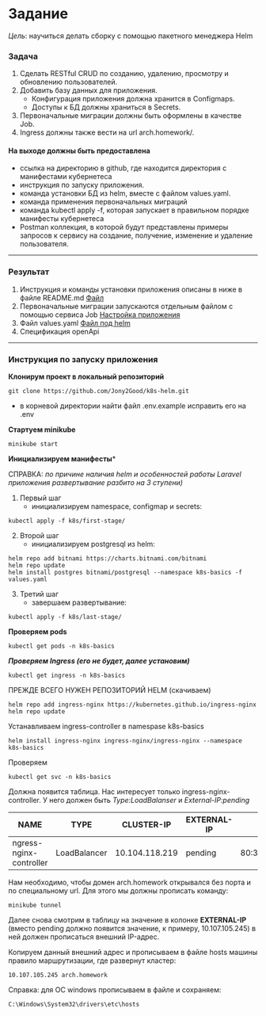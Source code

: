 # Задание
*Цель*: научиться делать сборку с помощью пакетного менеджера Helm

### Задача

1. Сделать RESTful CRUD по созданию, удалению, просмотру и обновлению пользователей.
2. Добавить базу данных для приложения.
    - Конфигурация приложения должна хранится в Configmaps.
    - Доступы к БД должны храниться в Secrets.
3. Первоначальные миграции должны быть оформлены в качестве Job.
4. Ingress должны также вести на url arch.homework/.

#### На выходе должны быть предоставлена

- ссылка на директорию в github, где находится директория с манифестами кубернетеса
- инструкция по запуску приложения.
- команда установки БД из helm, вместе с файлом values.yaml.
- команда применения первоначальных миграций
- команда kubectl apply -f, которая запускает в правильном порядке манифесты кубернетеса
- Postman коллекция, в которой будут представлены примеры запросов к сервису на создание, получение, изменение и удаление пользователя.

------------

### Результат
1. Инструкция и команды установки приложения описаны в ниже в файле README.md [Файл][2]
2. Первоначальные миграции запускаются отдельным файлом с помощью сервиса Job [Настройка приложения][1]
3. Файл values.yaml [Файл под helm][3]
4. Спецификация openApi

------------
### Инструкция по запуску приложения

**Клонирум проект в локальный репозиторий**

 ```
 git clone https://github.com/Jony2Good/k8s-helm.git
```
- в корневой директории найти файл .env.example исправить его на .env

**Стартуем minikube**

```
minikube start
```
**Инициализируем манифесты***

СПРАВКА: *по причине наличия helm и особенностей работы Laravel приложения развертывание разбито на 3 ступени)*

1. Первый шаг
    - инициализируем namespace, configmap и secrets:
```
kubectl apply -f k8s/first-stage/
```

2. Второй шаг
    - инициализируем postgresql из helm:
```agsl
helm repo add bitnami https://charts.bitnami.com/bitnami
helm repo update
helm install postgres bitnami/postgresql --namespace k8s-basics -f values.yaml
```

3. Третий шаг
    - завершаем развертывание:
```agsl
kubectl apply -f k8s/last-stage/
```

**Проверяем pods**
```
kubectl get pods -n k8s-basics
```
***Проверяем Ingress (его не будет, далее установим)***
```
kubectl get ingress -n k8s-basics
```
ПРЕЖДЕ ВСЕГО НУЖЕН РЕПОЗИТОРИЙ HELM (скачиваем)
```
helm repo add ingress-nginx https://kubernetes.github.io/ingress-nginx
helm repo update
```
Устанавливаем ingress-controller в namespase k8s-basics
```
helm install ingress-nginx ingress-nginx/ingress-nginx --namespace k8s-basics
```
Проверяем
```
kubectl get svc -n k8s-basics
```
Должна появится таблица. Нас интересует только ingress-nginx-controller. У него должен быть *Type:LoadBalanser* и *External-IP:pending*

| NAME                    | TYPE         | CLUSTER-IP     | EXTERNAL-IP    | PORT(S)                    | AGE |
| ----------------------- | ------------ | -------------- | -------------- | -------------------------- | --- |
| ngress-nginx-controller | LoadBalancer | 10.104.118.219 |  pending  | 80:31047/TCP,443:31617/TCP | 95m |

Нам необходимо, чтобы домен arch.homework открывался без порта и по специальному url. Для этого мы должны прописать команду:
```
minikube tunnel
```

Далее снова смотрим в таблицу на значение в колонке **EXTERNAL-IP** (вместо pending должно появится значение, к примеру, 10.107.105.245) в ней должен прописаться внешний IP-адрес.

Копируем данный внешний адрес и прописываем в файле hosts машины правило маршрутизации, где развернут кластер:

```
10.107.105.245 arch.homework
```
Справка: для ОС windows прописываем в файле и сохраняем:
```
C:\Windows\System32\drivers\etc\hosts
```

[1]: https://github.com/Jony2Good/k8s-helm/blob/main/k8s/last-stage/11-app-job.yaml "Настройка приложения"
[2]: https://github.com/Jony2Good/k8s-helm/blob/main/README.md "Файл"
[3]: https://github.com/Jony2Good/k8s-helm/blob/main/k8s/values.yaml "Файл под helm"
